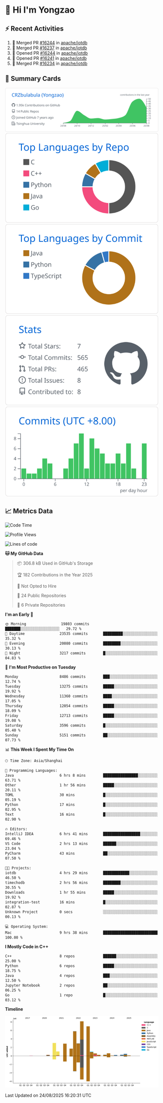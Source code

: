 # 👋 Hi I'm Yongzao

## ⚡ Recent Activities
<!--START_SECTION:activity-->
1. 🎉 Merged PR [#16244](https://github.com/apache/iotdb/pull/16244) in [apache/iotdb](https://github.com/apache/iotdb)
2. 🎉 Merged PR [#16237](https://github.com/apache/iotdb/pull/16237) in [apache/iotdb](https://github.com/apache/iotdb)
3. 💪 Opened PR [#16244](https://github.com/apache/iotdb/pull/16244) in [apache/iotdb](https://github.com/apache/iotdb)
4. 💪 Opened PR [#16241](https://github.com/apache/iotdb/pull/16241) in [apache/iotdb](https://github.com/apache/iotdb)
5. 🎉 Merged PR [#16234](https://github.com/apache/iotdb/pull/16234) in [apache/iotdb](https://github.com/apache/iotdb)
<!--END_SECTION:activity-->

## 🎑 Summary Cards

[![](https://raw.githubusercontent.com/CRZbulabula/CRZbulabula/main/profile-summary-card-output/github/0-profile-details.svg)](https://github.com/vn7n24fzkq/github-profile-summary-cards)
[![](https://raw.githubusercontent.com/CRZbulabula/CRZbulabula/main/profile-summary-card-output/github/1-repos-per-language.svg)](https://github.com/vn7n24fzkq/github-profile-summary-cards) [![](https://raw.githubusercontent.com/CRZbulabula/CRZbulabula/main/profile-summary-card-output/github/2-most-commit-language.svg)](https://github.com/vn7n24fzkq/github-profile-summary-cards)
[![](https://raw.githubusercontent.com/CRZbulabula/CRZbulabula/main/profile-summary-card-output/github/3-stats.svg)](https://github.com/vn7n24fzkq/github-profile-summary-cards) [![](https://raw.githubusercontent.com/CRZbulabula/CRZbulabula/main/profile-summary-card-output/github/4-productive-time.svg)](https://github.com/vn7n24fzkq/github-profile-summary-cards)

## 📈 Metrics Data

<!--START_SECTION:waka-->
![Code Time](http://img.shields.io/badge/Code%20Time-1%2C138%20hrs%2056%20mins-blue)

![Profile Views](http://img.shields.io/badge/Profile%20Views-1-blue)

![Lines of code](https://img.shields.io/badge/From%20Hello%20World%20I%27ve%20Written-36.1%20million%20lines%20of%20code-blue)

**🐱 My GitHub Data** 

> 📦 306.8 kB Used in GitHub's Storage 
 > 
> 🏆 182 Contributions in the Year 2025
 > 
> 🚫 Not Opted to Hire
 > 
> 📜 24 Public Repositories 
 > 
> 🔑 6 Private Repositories 
 > 
**I'm an Early 🐤** 

```text
🌞 Morning                19803 commits       ███████░░░░░░░░░░░░░░░░░░   29.72 % 
🌆 Daytime                23535 commits       █████████░░░░░░░░░░░░░░░░   35.32 % 
🌃 Evening                20080 commits       ████████░░░░░░░░░░░░░░░░░   30.13 % 
🌙 Night                  3217 commits        █░░░░░░░░░░░░░░░░░░░░░░░░   04.83 % 
```
📅 **I'm Most Productive on Tuesday** 

```text
Monday                   8486 commits        ███░░░░░░░░░░░░░░░░░░░░░░   12.74 % 
Tuesday                  13275 commits       █████░░░░░░░░░░░░░░░░░░░░   19.92 % 
Wednesday                11360 commits       ████░░░░░░░░░░░░░░░░░░░░░   17.05 % 
Thursday                 12054 commits       █████░░░░░░░░░░░░░░░░░░░░   18.09 % 
Friday                   12713 commits       █████░░░░░░░░░░░░░░░░░░░░   19.08 % 
Saturday                 3596 commits        █░░░░░░░░░░░░░░░░░░░░░░░░   05.40 % 
Sunday                   5151 commits        ██░░░░░░░░░░░░░░░░░░░░░░░   07.73 % 
```


📊 **This Week I Spent My Time On** 

```text
🕑︎ Time Zone: Asia/Shanghai

💬 Programming Languages: 
Java                     6 hrs 8 mins        ████████████████░░░░░░░░░   63.71 % 
Other                    1 hr 56 mins        █████░░░░░░░░░░░░░░░░░░░░   20.11 % 
TOML                     30 mins             █░░░░░░░░░░░░░░░░░░░░░░░░   05.19 % 
Python                   17 mins             █░░░░░░░░░░░░░░░░░░░░░░░░   02.95 % 
Text                     16 mins             █░░░░░░░░░░░░░░░░░░░░░░░░   02.90 % 

🔥 Editors: 
IntelliJ IDEA            6 hrs 41 mins       █████████████████░░░░░░░░   69.46 % 
VS Code                  2 hrs 13 mins       ██████░░░░░░░░░░░░░░░░░░░   23.04 % 
PyCharm                  43 mins             ██░░░░░░░░░░░░░░░░░░░░░░░   07.50 % 

🐱‍💻 Projects: 
iotdb                    4 hrs 29 mins       ████████████░░░░░░░░░░░░░   46.50 % 
timechodb                2 hrs 56 mins       ████████░░░░░░░░░░░░░░░░░   30.55 % 
Downloads                1 hr 55 mins        █████░░░░░░░░░░░░░░░░░░░░   19.92 % 
integration-test         16 mins             █░░░░░░░░░░░░░░░░░░░░░░░░   02.87 % 
Unknown Project          0 secs              ░░░░░░░░░░░░░░░░░░░░░░░░░   00.13 % 

💻 Operating System: 
Mac                      9 hrs 38 mins       █████████████████████████   100.00 % 
```

**I Mostly Code in C++** 

```text
C++                      8 repos             ██████░░░░░░░░░░░░░░░░░░░   25.00 % 
Python                   6 repos             █████░░░░░░░░░░░░░░░░░░░░   18.75 % 
Java                     4 repos             ███░░░░░░░░░░░░░░░░░░░░░░   12.50 % 
Jupyter Notebook         2 repos             ██░░░░░░░░░░░░░░░░░░░░░░░   06.25 % 
Go                       1 repo              █░░░░░░░░░░░░░░░░░░░░░░░░   03.12 % 
```



**Timeline**

![Lines of Code chart](https://raw.githubusercontent.com/CRZbulabula/CRZbulabula/main/assets/bar_graph.png)


 Last Updated on 24/08/2025 16:20:31 UTC
<!--END_SECTION:waka-->

